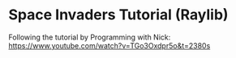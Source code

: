 # Space Invaders Tutorial (Raylib)
Following the tutorial by Programming with Nick: https://www.youtube.com/watch?v=TGo3Oxdpr5o&t=2380s